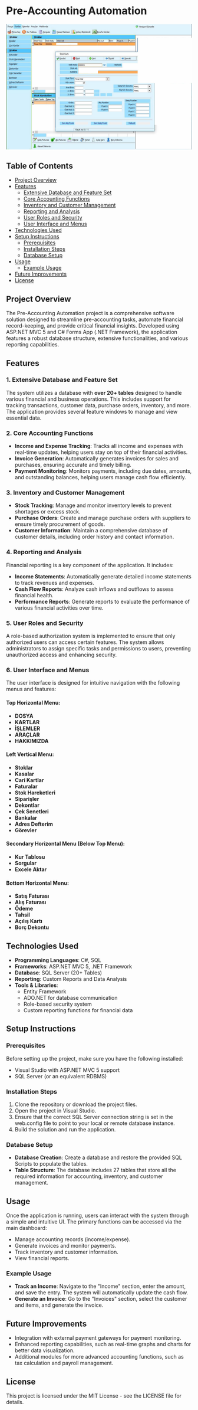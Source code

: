 # Pre-Accounting Automation
![**Pre-Accounting Automation (Image)**](pre-account-automation.jpg)  

## Table of Contents
- [Project Overview](#project-overview)
- [Features](#features)
  - [Extensive Database and Feature Set](#extensive-database-and-feature-set)
  - [Core Accounting Functions](#core-accounting-functions)
  - [Inventory and Customer Management](#inventory-and-customer-management)
  - [Reporting and Analysis](#reporting-and-analysis)
  - [User Roles and Security](#user-roles-and-security)
  - [User Interface and Menus](#user-interface-and-menus)
- [Technologies Used](#technologies-used)
- [Setup Instructions](#setup-instructions)
  - [Prerequisites](#prerequisites)
  - [Installation Steps](#installation-steps)
  - [Database Setup](#database-setup)
- [Usage](#usage)
  - [Example Usage](#example-usage)
- [Future Improvements](#future-improvements)
- [License](#license)

## Project Overview
The Pre-Accounting Automation project is a comprehensive software solution designed to streamline pre-accounting tasks, automate financial record-keeping, and provide critical financial insights. Developed using ASP.NET MVC 5 and C# Forms App (.NET Framework), the application features a robust database structure, extensive functionalities, and various reporting capabilities.

## Features

### 1. Extensive Database and Feature Set
The system utilizes a database with **over 20+ tables** designed to handle various financial and business operations. This includes support for tracking transactions, customer data, purchase orders, inventory, and more. The application provides several feature windows to manage and view essential data.

### 2. Core Accounting Functions
- **Income and Expense Tracking**: Tracks all income and expenses with real-time updates, helping users stay on top of their financial activities.
- **Invoice Generation**: Automatically generates invoices for sales and purchases, ensuring accurate and timely billing.
- **Payment Monitoring**: Monitors payments, including due dates, amounts, and outstanding balances, helping users manage cash flow efficiently.

### 3. Inventory and Customer Management
- **Stock Tracking**: Manage and monitor inventory levels to prevent shortages or excess stock.
- **Purchase Orders**: Create and manage purchase orders with suppliers to ensure timely procurement of goods.
- **Customer Information**: Maintain a comprehensive database of customer details, including order history and contact information.

### 4. Reporting and Analysis
Financial reporting is a key component of the application. It includes:
- **Income Statements**: Automatically generate detailed income statements to track revenues and expenses.
- **Cash Flow Reports**: Analyze cash inflows and outflows to assess financial health.
- **Performance Reports**: Generate reports to evaluate the performance of various financial activities over time.

### 5. User Roles and Security
A role-based authorization system is implemented to ensure that only authorized users can access certain features. The system allows administrators to assign specific tasks and permissions to users, preventing unauthorized access and enhancing security.

### 6. User Interface and Menus
The user interface is designed for intuitive navigation with the following menus and features:

#### Top Horizontal Menu:
- **DOSYA**
- **KARTLAR**
- **İŞLEMLER**
- **ARAÇLAR**
- **HAKKIMIZDA**

#### Left Vertical Menu:
- **Stoklar**
- **Kasalar**
- **Cari Kartlar**
- **Faturalar**
- **Stok Hareketleri**
- **Siparişler**
- **Dekontlar**
- **Çek Senetleri**
- **Bankalar**
- **Adres Defterim**
- **Görevler**

#### Secondary Horizontal Menu (Below Top Menu):
- **Kur Tablosu**
- **Sorgular**
- **Excele Aktar**

#### Bottom Horizontal Menu:
- **Satış Faturası**
- **Alış Faturası**
- **Ödeme**
- **Tahsil**
- **Açılış Kartı**
- **Borç Dekontu**

## Technologies Used
- **Programming Languages**: C#, SQL
- **Frameworks**: ASP.NET MVC 5, .NET Framework
- **Database**: SQL Server (20+ Tables)
- **Reporting**: Custom Reports and Data Analysis
- **Tools & Libraries**:
  - Entity Framework
  - ADO.NET for database communication
  - Role-based security system
  - Custom reporting functions for financial data

## Setup Instructions

### Prerequisites
Before setting up the project, make sure you have the following installed:
- Visual Studio with ASP.NET MVC 5 support
- SQL Server (or an equivalent RDBMS)

### Installation Steps
1. Clone the repository or download the project files.
2. Open the project in Visual Studio.
3. Ensure that the correct SQL Server connection string is set in the web.config file to point to your local or remote database instance.
4. Build the solution and run the application.

### Database Setup
- **Database Creation**: Create a database and restore the provided SQL Scripts to populate the tables.
- **Table Structure**: The database includes 27 tables that store all the required information for accounting, inventory, and customer management.

## Usage
Once the application is running, users can interact with the system through a simple and intuitive UI. The primary functions can be accessed via the main dashboard:
- Manage accounting records (income/expense).
- Generate invoices and monitor payments.
- Track inventory and customer information.
- View financial reports.

### Example Usage
- **Track an Income**: Navigate to the "Income" section, enter the amount, and save the entry. The system will automatically update the cash flow.
- **Generate an Invoice**: Go to the "Invoices" section, select the customer and items, and generate the invoice.

## Future Improvements
- Integration with external payment gateways for payment monitoring.
- Enhanced reporting capabilities, such as real-time graphs and charts for better data visualization.
- Additional modules for more advanced accounting functions, such as tax calculation and payroll management.

## License
This project is licensed under the MIT License - see the LICENSE file for details.
